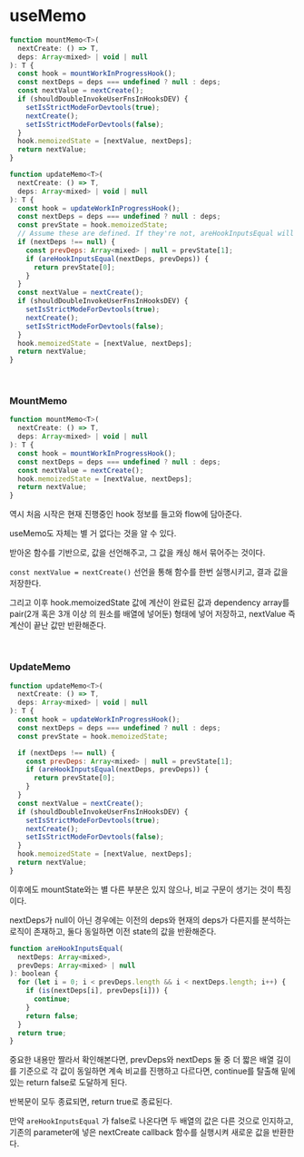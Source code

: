 # useMemo

```js
function mountMemo<T>(
  nextCreate: () => T,
  deps: Array<mixed> | void | null
): T {
  const hook = mountWorkInProgressHook();
  const nextDeps = deps === undefined ? null : deps;
  const nextValue = nextCreate();
  if (shouldDoubleInvokeUserFnsInHooksDEV) {
    setIsStrictModeForDevtools(true);
    nextCreate();
    setIsStrictModeForDevtools(false);
  }
  hook.memoizedState = [nextValue, nextDeps];
  return nextValue;
}

function updateMemo<T>(
  nextCreate: () => T,
  deps: Array<mixed> | void | null
): T {
  const hook = updateWorkInProgressHook();
  const nextDeps = deps === undefined ? null : deps;
  const prevState = hook.memoizedState;
  // Assume these are defined. If they're not, areHookInputsEqual will warn.
  if (nextDeps !== null) {
    const prevDeps: Array<mixed> | null = prevState[1];
    if (areHookInputsEqual(nextDeps, prevDeps)) {
      return prevState[0];
    }
  }
  const nextValue = nextCreate();
  if (shouldDoubleInvokeUserFnsInHooksDEV) {
    setIsStrictModeForDevtools(true);
    nextCreate();
    setIsStrictModeForDevtools(false);
  }
  hook.memoizedState = [nextValue, nextDeps];
  return nextValue;
}
```

<br />

### MountMemo

```js
function mountMemo<T>(
  nextCreate: () => T,
  deps: Array<mixed> | void | null
): T {
  const hook = mountWorkInProgressHook();
  const nextDeps = deps === undefined ? null : deps;
  const nextValue = nextCreate();
  hook.memoizedState = [nextValue, nextDeps];
  return nextValue;
}
```

역시 처음 시작은 현재 진행중인 hook 정보를 들고와 flow에 담아준다.

useMemo도 자체는 별 거 없다는 것을 알 수 있다.

받아온 함수를 기반으로, 값을 선언해주고, 그 값을 캐싱 해서 묶어주는 것이다.

`const nextValue = nextCreate()` 선언을 통해 함수를 한번 실행시키고, 결과 값을 저장한다.

그리고 이후 hook.memoizedState 값에 계산이 완료된 값과 dependency array를 pair(2개 혹은 3개 이상 의 원소를 배열에 넣어둔) 형태에 넣어 저장하고, nextValue 즉 계산이 끝난 값만 반환해준다.

<br />

### UpdateMemo

```js
function updateMemo<T>(
  nextCreate: () => T,
  deps: Array<mixed> | void | null
): T {
  const hook = updateWorkInProgressHook();
  const nextDeps = deps === undefined ? null : deps;
  const prevState = hook.memoizedState;

  if (nextDeps !== null) {
    const prevDeps: Array<mixed> | null = prevState[1];
    if (areHookInputsEqual(nextDeps, prevDeps)) {
      return prevState[0];
    }
  }
  const nextValue = nextCreate();
  if (shouldDoubleInvokeUserFnsInHooksDEV) {
    setIsStrictModeForDevtools(true);
    nextCreate();
    setIsStrictModeForDevtools(false);
  }
  hook.memoizedState = [nextValue, nextDeps];
  return nextValue;
}
```

이후에도 mountState와는 별 다른 부분은 있지 않으나, 비교 구문이 생기는 것이 특징이다.

nextDeps가 null이 아닌 경우에는 이전의 deps와 현재의 deps가 다른지를 분석하는 로직이 존재하고, 둘다 동일하면 이전 state의 값을 반환해준다.

```js
function areHookInputsEqual(
  nextDeps: Array<mixed>,
  prevDeps: Array<mixed> | null
): boolean {
  for (let i = 0; i < prevDeps.length && i < nextDeps.length; i++) {
    if (is(nextDeps[i], prevDeps[i])) {
      continue;
    }
    return false;
  }
  return true;
}
```

중요한 내용만 짤라서 확인해본다면, prevDeps와 nextDeps 둘 중 더 짧은 배열 길이를 기준으로 각 값이 동일하면 계속 비교를 진행하고 다르다면, continue를 탈출해 밑에 있는 return false로 도달하게 된다.

반복문이 모두 종료되면, return true로 종료된다.

만약 `areHookInputsEqual` 가 false로 나온다면 두 배열의 값은 다른 것으로 인지하고, 기존의 parameter에 넣은 nextCreate callback 함수를 실행시켜 새로운 값을 반환한다.
